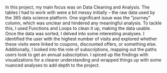 In this project, my main focus was on Data Cleaning and Analysis. The tables I had to work with were a bit messy initially – the raw data used by the 365 data science platform. One significant issue was the "journey" column, which was unclear and hindered any meaningful analysis. To tackle this, I used Functions and Loops to clean it up, making the data usable.
Once the data was sorted, I delved into some interesting analyses. I identified the user with the highest number of visits and explored whether these visits were linked to coupons, discounted offers, or something else. Additionally, I looked into the role of subscriptions, mapping out the paths users took to get an annual subscription. I spiced up the findings with visualizations for a clearer understanding and wrapped things up with some nuanced analyses to add depth to the project.

